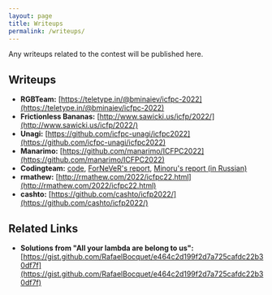 ```yaml
---
layout: page
title: Writeups
permalink: /writeups/
---
```


Any writeups related to the contest will be published here.

## Writeups

- **RGBTeam:** [https://teletype.in/@bminaiev/icfpc-2022](https://teletype.in/@bminaiev/icfpc-2022)
- **Frictionless Bananas:** [http://www.sawicki.us/icfp/2022/](http://www.sawicki.us/icfp/2022/)
- **Unagi:** [https://github.com/icfpc-unagi/icfpc2022](https://github.com/icfpc-unagi/icfpc2022)
- **Manarimo:** [https://github.com/manarimo/ICFPC2022](https://github.com/manarimo/ICFPC2022)
- **Codingteam:** [code](https://github.com/codingteam/icfpc-2022),
    [ForNeVeR's report](https://fornever.me/en/posts/2022-09-05.icfpc-2022.html),
    [Minoru's report (in Russian)](https://blog.debiania.in.ua/posts/2022-09-08-icfpc-2022.html)
- **rmathew:** [http://rmathew.com/2022/icfpc22.html](http://rmathew.com/2022/icfpc22.html)
- **cashto:** [https://github.com/cashto/icfp2022/](https://github.com/cashto/icfp2022/)

## Related Links

- **Solutions from "All your lambda are belong to us":** [https://gist.github.com/RafaelBocquet/e464c2d199f2d7a725cafdc22b30df7f](https://gist.github.com/RafaelBocquet/e464c2d199f2d7a725cafdc22b30df7f)

